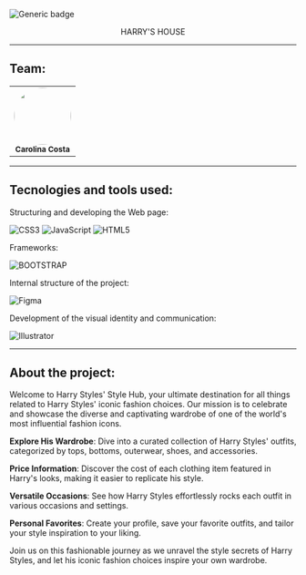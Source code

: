 ![Generic badge](https://img.shields.io/badge/status-in%20progress-827397)

<div align="center">
<p>HARRY'S HOUSE</p>
</div>

<hr>

## Team:

<table align="center">
    <tr>
        <td align="center">
            <img style="border-radius: 50%; width="100px;"" src="https://avatars.githubusercontent.com/u/115319284?s=400" width="100px;"><br>
            <sub>
            <b>Carolina Costa</br>
        </td>
    </tr>
</table>

<hr>

## Tecnologies and tools used:

Structuring and developing the Web page:

![CSS3](https://img.shields.io/badge/CSS3-1572B6?style=for-the-badge&logo=css3&logoColor=white)
![JavaScript](https://img.shields.io/badge/JavaScript-323330?style=for-the-badge&logo=javascript&logoColor=F7DF1E)
![HTML5](https://img.shields.io/badge/HTML5-E34F26?style=for-the-badge&logo=html5&logoColor=white)

Frameworks:

![BOOTSTRAP](https://img.shields.io/badge/Bootstrap-563D7C?style=for-the-badge&logo=bootstrap&logoColor=white)

Internal structure of the project:

![Figma](https://img.shields.io/badge/figma-%23F24E1E.svg?style=for-the-badge&logo=figma&logoColor=white)

Development of the visual identity and communication:

![Illustrator](https://img.shields.io/badge/Adobe%20Illustrator-FF9A00?style=for-the-badge&logo=adobe%20illustrator&logoColor=white)


<hr>

## About the project:

Welcome to Harry Styles' Style Hub, your ultimate destination for all things related to Harry Styles' iconic fashion choices. Our mission is to celebrate and showcase the diverse and captivating wardrobe of one of the world's most influential fashion icons.

<b>Explore His Wardrobe</b>: Dive into a curated collection of Harry Styles' outfits, categorized by tops, bottoms, outerwear, shoes, and accessories.

<b>Price Information</b>: Discover the cost of each clothing item featured in Harry's looks, making it easier to replicate his style.

<b>Versatile Occasions</b>: See how Harry Styles effortlessly rocks each outfit in various occasions and settings.

<b>Personal Favorites</b>: Create your profile, save your favorite outfits, and tailor your style inspiration to your liking.

Join us on this fashionable journey as we unravel the style secrets of Harry Styles, and let his iconic fashion choices inspire your own wardrobe.